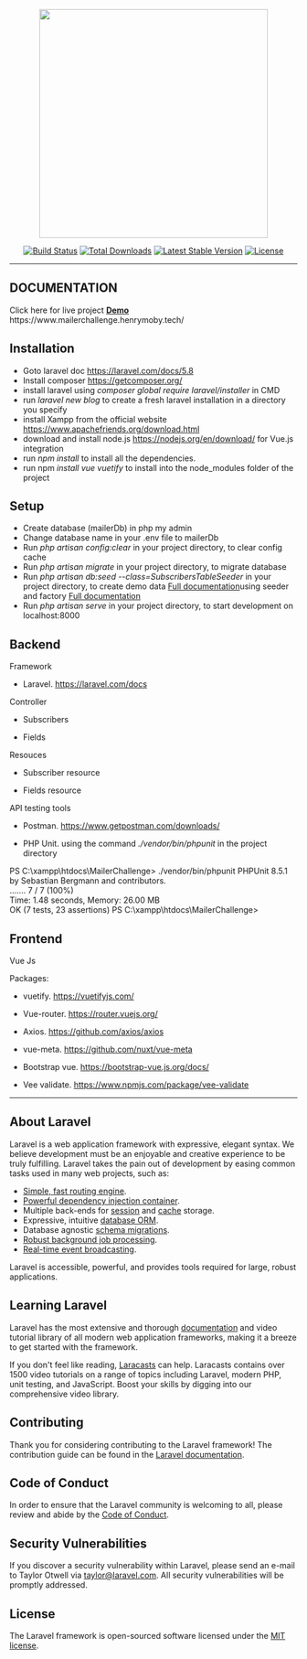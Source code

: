 <p align="center"><img src="https://res.cloudinary.com/dtfbvvkyp/image/upload/v1566331377/laravel-logolockup-cmyk-red.svg" width="400"></p>

<p align="center">
<a href="https://travis-ci.org/laravel/framework"><img src="https://travis-ci.org/laravel/framework.svg" alt="Build Status"></a>
<a href="https://packagist.org/packages/laravel/framework"><img src="https://poser.pugx.org/laravel/framework/d/total.svg" alt="Total Downloads"></a>
<a href="https://packagist.org/packages/laravel/framework"><img src="https://poser.pugx.org/laravel/framework/v/stable.svg" alt="Latest Stable Version"></a>
<a href="https://packagist.org/packages/laravel/framework"><img src="https://poser.pugx.org/laravel/framework/license.svg" alt="License"></a>
</p>

<hr>

## DOCUMENTATION

<p>Click here for live project <a href='https://www.mailerchallenge.henrymoby.tech'><b>Demo</b></a> https://www.mailerchallenge.henrymoby.tech/</p>

## Installation 

- Goto laravel doc https://laravel.com/docs/5.8
- Install composer https://getcomposer.org/
- install laravel using <i>composer global require laravel/installer</i> in CMD
- run <i>laravel new blog</i> to create a fresh laravel installation in a directory you specify
- install Xampp from the official website https://www.apachefriends.org/download.html
- download and install node.js https://nodejs.org/en/download/ for Vue.js integration 
- run <i>npm install</i> to install all the dependencies.
- run npm <i>install vue vuetify</i> to install into the node_modules folder of the project

## Setup

- Create database (mailerDb) in php my admin
- Change database name in your .env file to mailerDb
- Run <i>php artisan config:clear</i> in your project directory, to clear config cache 
- Run <i>php artisan migrate</i> in your project directory, to migrate database 
- Run <i>php artisan db:seed --class=SubscribersTableSeeder</i> in your project directory, to create demo data <a href='https://laravel.com/docs/master/seeding'>Full documentation</a>using seeder and factory <a href='https://laravel-news.com/learn-to-use-model-factories-in-laravel-5-1'>Full documentation</a>
- Run <i>php artisan serve</i> in your project directory, to start development on localhost:8000

## Backend

<p>Framework</p>

- Laravel. https://laravel.com/docs

<p>Controller</p>

- Subscribers 

- Fields 

<p>Resouces</p>

- Subscriber resource

- Fields resource

<p>API testing tools</p>

- Postman. https://www.getpostman.com/downloads/

- PHP Unit. using the command <i>./vendor/bin/phpunit</i> in the project directory

<p>
PS C:\xampp\htdocs\MailerChallenge> ./vendor/bin/phpunit
PHPUnit 8.5.1 by Sebastian Bergmann and contributors.
<br>
.......                                                             7 / 7 (100%)
<br>
Time: 1.48 seconds, Memory: 26.00 MB
</br>
OK (7 tests, 23 assertions)
PS C:\xampp\htdocs\MailerChallenge>
</p>

## Frontend

<p>Vue Js</p>
<p>Packages:</p>

- vuetify. https://vuetifyjs.com/

- Vue-router. https://router.vuejs.org/

- Axios. https://github.com/axios/axios

- vue-meta. https://github.com/nuxt/vue-meta 

- Bootstrap vue. https://bootstrap-vue.js.org/docs/

- Vee validate. https://www.npmjs.com/package/vee-validate

<hr>


## About Laravel

Laravel is a web application framework with expressive, elegant syntax. We believe development must be an enjoyable and creative experience to be truly fulfilling. Laravel takes the pain out of development by easing common tasks used in many web projects, such as:

- [Simple, fast routing engine](https://laravel.com/docs/routing).
- [Powerful dependency injection container](https://laravel.com/docs/container).
- Multiple back-ends for [session](https://laravel.com/docs/session) and [cache](https://laravel.com/docs/cache) storage.
- Expressive, intuitive [database ORM](https://laravel.com/docs/eloquent).
- Database agnostic [schema migrations](https://laravel.com/docs/migrations).
- [Robust background job processing](https://laravel.com/docs/queues).
- [Real-time event broadcasting](https://laravel.com/docs/broadcasting).

Laravel is accessible, powerful, and provides tools required for large, robust applications.


## Learning Laravel

Laravel has the most extensive and thorough [documentation](https://laravel.com/docs) and video tutorial library of all modern web application frameworks, making it a breeze to get started with the framework.

If you don't feel like reading, [Laracasts](https://laracasts.com) can help. Laracasts contains over 1500 video tutorials on a range of topics including Laravel, modern PHP, unit testing, and JavaScript. Boost your skills by digging into our comprehensive video library.


## Contributing

Thank you for considering contributing to the Laravel framework! The contribution guide can be found in the [Laravel documentation](https://laravel.com/docs/contributions).

## Code of Conduct

In order to ensure that the Laravel community is welcoming to all, please review and abide by the [Code of Conduct](https://laravel.com/docs/contributions#code-of-conduct).

## Security Vulnerabilities

If you discover a security vulnerability within Laravel, please send an e-mail to Taylor Otwell via [taylor@laravel.com](mailto:taylor@laravel.com). All security vulnerabilities will be promptly addressed.

## License

The Laravel framework is open-sourced software licensed under the [MIT license](https://opensource.org/licenses/MIT).
